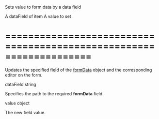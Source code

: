 <!--**
/*-------------------------------------------
    Auto-generated file. Do not modify.
-------------------------------------------

**-->
<!--d-->
Sets value to form data by a data field
<!--/d-->
<!--p1d-->A dataField of item<!--/p1d-->
<!--p2d-->A value to set<!--/p2d-->
===================================================================
===================================================================

<!--shortDescription-->
Updates the specified field of the [formData](/Documentation/ApiReference/UI_Widgets/dxForm/Configuration/#formData) object and the corresponding editor on the form.
<!--/shortDescription-->

<!--paramName1-->dataField<!--/paramName1-->
<!--paramType1-->string<!--/paramType1-->
<!--paramDescription1-->
Specifies the path to the required <b>formData</b> field.
<!--/paramDescription1-->

<!--paramName2-->value<!--/paramName2-->
<!--paramType2-->object<!--/paramType2-->
<!--paramDescription2-->
The new field value.
<!--/paramDescription2-->

<!--fullDescription-->

<!--/fullDescription-->